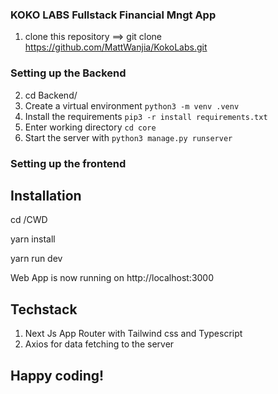 ### KOKO LABS Fullstack Financial Mngt App

1. clone this repository ==> git clone https://github.com/MattWanjia/KokoLabs.git

### Setting up the Backend

2. cd Backend/
3. Create a virtual environment `python3 -m venv .venv`
4. Install the requirements `pip3 -r install requirements.txt`
5. Enter working directory `cd core`
6. Start the server with  `python3 manage.py runserver`


### Setting up the frontend
## Installation

cd /CWD

yarn install

yarn run dev

Web App is now running on http://localhost:3000


## Techstack

1. Next Js App Router with Tailwind css and Typescript
2. Axios for data fetching to the server

## Happy coding!
